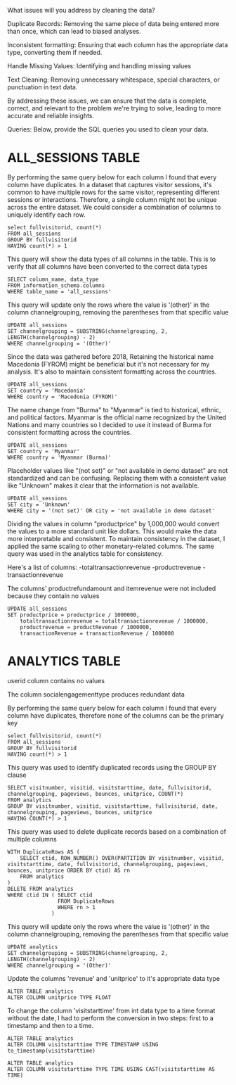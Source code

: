 What issues will you address by cleaning the data?

Duplicate Records:
Removing the same piece of data being entered more than once, which can lead to biased analyses.

Inconsistent formatting:
Ensuring that each column has the appropriate data type, converting them if needed.

Handle Missing Values: 
Identifying and handling missing values

Text Cleaning:
Removing unnecessary whitespace, special characters, or punctuation in text data.

By addressing these issues, we can ensure that the data is complete, correct, and relevant to the problem we're trying to solve, leading to more accurate and reliable insights.





Queries:
Below, provide the SQL queries you used to clean your data.

# ALL_SESSIONS TABLE

By performing the same query below for each column I found that every column have duplicates.
In a dataset that captures visitor sessions, it's common to have multiple rows for the same visitor, representing different sessions or interactions. Therefore, a single column might not be unique across the entire dataset. We could consider a combination of columns to uniquely identify each row.
```
select fullvisitorid, count(*)
FROM all_sessions
GROUP BY fullvisitorid
HAVING count(*) > 1
```



This query will show the data types of all columns in the table. This is to verify that all columns have been converted to the correct data types
```
SELECT column_name, data_type 
FROM information_schema.columns 
WHERE table_name = 'all_sessions'

```

This query will update only the rows where the value is '(other)' in the column channelgrouping, removing the parentheses from that specific value 
```
UPDATE all_sessions
SET channelgrouping = SUBSTRING(channelgrouping, 2, LENGTH(channelgrouping) - 2)
WHERE channelgrouping = '(Other)'
```

Since the data was gathered before 2018, Retaining the historical name Macedonia (FYROM) might be beneficial but it's not necessary for my analysis. It's also to maintain consistent formatting across the countries.
```
UPDATE all_sessions 
SET country = 'Macedonia'
WHERE country = 'Macedonia (FYROM)'
```

The name change from "Burma" to "Myanmar" is tied to historical, ethnic, and political factors. Myanmar is the official name recognized by the United Nations and many countries so I decided to use it instead of Burma for consistent formatting across the countries.
```
UPDATE all_sessions 
SET country = 'Myanmar'
WHERE country = 'Myanmar (Burma)'
```

Placeholder values like "(not set)" or "not available in demo dataset" are not standardized and can be confusing.
Replacing them with a consistent value like "Unknown" makes it clear that the information is not available.
```
UPDATE all_sessions
SET city = 'Unknown'
WHERE city = '(not set)' OR city = 'not available in demo dataset'
```

Dividing the values in column "productprice" by 1,000,000 would convert the values to a more standard unit like dollars. This would make the data more interpretable and consistent. To maintain consistency in the dataset, I applied the same scaling to other monetary-related columns.
The same query was used in the analytics table for consistency.

Here's a list of columns:
-totaltransactionrevenue
-productrevenue
-transactionrevenue

The columns' productrefundamount and itemrevenue were not included because they contain no values
```
UPDATE all_sessions
SET productprice = productprice / 1000000,
    totaltransactionrevenue = totaltransactionrevenue / 1000000,
    productrevenue = productRevenue / 1000000,
    transactionRevenue = transactionRevenue / 1000000
```

# ANALYTICS TABLE

userid column contains no values

The column socialengagementtype produces redundant data

By performing the same query below for each column I found that every column have duplicates, therefore none of the columns can be the primary key
```
select fullvisitorid, count(*)
FROM all_sessions
GROUP BY fullvisitorid
HAVING count(*) > 1
```
This query was used to identify duplicated records using the GROUP BY clause

```
SELECT visitnumber, visitid, visitstarttime, date, fullvisitorid, channelgrouping, pageviews, bounces, unitprice, COUNT(*)
FROM analytics
GROUP BY visitnumber, visitid, visitstarttime, fullvisitorid, date, channelgrouping, pageviews, bounces, unitprice
HAVING COUNT(*) > 1
```

This query was used to delete duplicate records based on a combination of multiple columns
```
WITH DuplicateRows AS (
    SELECT ctid, ROW_NUMBER() OVER(PARTITION BY visitnumber, visitid, visitstarttime, date, fullvisitorid, channelgrouping, pageviews,           bounces, unitprice ORDER BY ctid) AS rn
    FROM analytics
)
DELETE FROM analytics
WHERE ctid IN ( SELECT ctid
    			FROM DuplicateRows
    			WHERE rn > 1
			  )
```

This query will update only the rows where the value is '(other)' in the column channelgrouping, removing the parentheses from that specific value 
```
UPDATE analytics
SET channelgrouping = SUBSTRING(channelgrouping, 2, LENGTH(channelgrouping) - 2)
WHERE channelgrouping = '(Other)'
```


Update the columns 'revenue' and 'unitprice' to it's appropriate data type
```
ALTER TABLE analytics
ALTER COLUMN unitprice TYPE FLOAT
```

To change the column 'visitstarttime' from int data type to a time format without the date, I had to perform the conversion in two steps: first to a timestamp and then to a time.
```
ALTER TABLE analytics
ALTER COLUMN visitstarttime TYPE TIMESTAMP USING to_timestamp(visitstarttime)
```
```
ALTER TABLE analytics
ALTER COLUMN visitstarttime TYPE TIME USING CAST(visitstarttime AS TIME)
```














